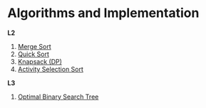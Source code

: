 # Algorithms and Implementation 

**L2**  
1. [Merge Sort](L2/merge_sort.c)  
2. [Quick Sort](https://github.com/nikson/algo/blob/master/L2/quick_sort.c)  
3. [Knapsack (DP)](https://github.com/nikson/algo/blob/master/L2/knapsack.c)
4. [Activity Selection Sort](https://github.com/nikson/algo/blob/master/L2/activity_selection_sort.c)  


**L3**
1. [Optimal Binary Search Tree](https://github.com/nikson/algo/blob/master/L3/OBST.c)  



